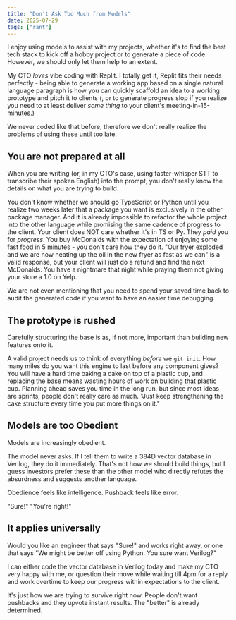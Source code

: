 ```yaml
---
title: "Don't Ask Too Much from Models"
date: 2025-07-29
tags: ["rant"]
---
```


I enjoy using models to assist with my projects, whether it's to find the best tech stack to kick off a hobby project or to generate a piece of code. However, we should only let them help to an extent.

My CTO _loves_ vibe coding with Replit. I totally get it, Replit fits their needs perfectly - being able to generate a working app based on a single natural language paragraph is how you can quickly scaffold an idea to a working prototype and pitch it to clients (, or to generate progress slop if you realize you need to at least deliver _some thing_ to your client's meeting-in-15-minutes.)

We never coded like that before, therefore we don't really realize the problems of using these until too late.

## You are not prepared at all
When you are writing (or, in my CTO's case, using faster-whisper STT to transcribe their spoken English) into the prompt, you don't really know the details on what you are trying to build.

You don't know whether we should go TypeScript or Python until you realize two weeks later that a package you want is exclusively in the other package manager. And it is already impossible to refactor the whole project into the other language while promising the same cadence of progress to the client. Your client does NOT care whether it's in TS or Py. They _paid_ you for _progress_. You buy McDonalds with the expectation of enjoying some fast food in 5 minutes - you don't care how they do it. "Our fryer exploded and we are now heating up the oil in the new fryer as fast as we can" is a valid response, but your client will just do a refund and find the next McDonalds. You have a nightmare that night while praying them not giving your store a 1.0 on Yelp.

We are not even mentioning that you need to spend your saved time back to audit the generated code if you want to have an easier time debugging.

## The prototype is rushed
Carefully structuring the base is as, if not more, important than building new features onto it.

A valid project needs us to think of everything _before_ we `git init`. How many miles do you want this engine to last before any component gives? You will have a hard time baking a cake on top of a plastic cup, and replacing the base means wasting hours of work on building that plastic cup. Planning ahead saves you time in the long run, but since most ideas are sprints, people don't really care as much. "Just keep strengthening the cake structure every time you put more things on it."

## Models are too Obedient
Models are increasingly obedient.

The model never asks. If I tell them to write a 384D vector database in Verilog, they do it immediately. That's not how we should build things, but I guess investors prefer these than the other model who directly refutes the absurdness and suggests another language.

Obedience feels like intelligence. Pushback feels like error.

"Sure!" "You're right!"


## It applies universally
Would you like an engineer that says "Sure!" and works right away, or one that says "We might be better off using Python. You sure want Verilog?"

I can either code the vector database in Verilog today and make my CTO very happy with me, or question their move while waiting till 4pm for a reply and work overtime to keep our progress within expectations to the client.

It's just how we are trying to survive right now. People don't want pushbacks and they upvote instant results. The "better" is already determined.